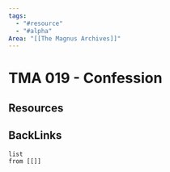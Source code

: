 ```yaml
---
tags:
  - "#resource"
  - "#alpha"
Area: "[[The Magnus Archives]]"
---
```


# TMA 019 - Confession


## Resources


## BackLinks

```dataview
list
from [[]]
```

